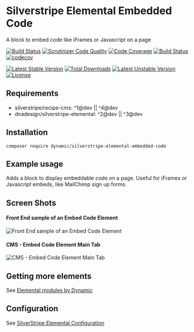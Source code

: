 # Silverstripe Elemental Embedded Code

A block to embed code like iFrames or Javascript on a page

[![Build Status](https://travis-ci.org/dynamic/silverstripe-elemental-embedded-code.svg?branch=master)](https://travis-ci.org/dynamic/silverstripe-elemental-embedded-code)
[![Scrutinizer Code Quality](https://scrutinizer-ci.com/g/dynamic/silverstripe-elemental-embedded-code/badges/quality-score.png?b=master)](https://scrutinizer-ci.com/g/dynamic/silverstripe-elemental-embedded-code/?branch=master)
[![Code Coverage](https://scrutinizer-ci.com/g/dynamic/silverstripe-elemental-embedded-code/badges/coverage.png?b=master)](https://scrutinizer-ci.com/g/dynamic/silverstripe-elemental-embedded-code/?branch=master)
[![Build Status](https://scrutinizer-ci.com/g/dynamic/silverstripe-elemental-embedded-code/badges/build.png?b=master)](https://scrutinizer-ci.com/g/dynamic/silverstripe-elemental-embedded-code/build-status/master)
[![codecov](https://codecov.io/gh/dynamic/silverstripe-elemental-embedded-code/branch/master/graph/badge.svg)](https://codecov.io/gh/dynamic/silverstripe-elemental-embedded-code)

[![Latest Stable Version](https://poser.pugx.org/dynamic/silverstripe-elemental-embedded-code/v/stable)](https://packagist.org/packages/dynamic/silverstripe-elemental-embedded-code)
[![Total Downloads](https://poser.pugx.org/dynamic/silverstripe-elemental-embedded-code/downloads)](https://packagist.org/packages/dynamic/silverstripe-elemental-embedded-code)
[![Latest Unstable Version](https://poser.pugx.org/dynamic/silverstripe-elemental-embedded-code/v/unstable)](https://packagist.org/packages/dynamic/silverstripe-elemental-embedded-code)
[![License](https://poser.pugx.org/dynamic/silverstripe-elemental-embedded-code/license)](https://packagist.org/packages/dynamic/silverstripe-elemental-embedded-code)

## Requirements

* silverstripe/recipe-cms: ^1@dev || ^4@dev
* dnadesign/silverstripe-elemental: ^2@dev || ^3@dev

## Installation

`composer require dynamic/silverstripe-elemental-embedded-code`

## Example usage

Adds a block to display embeddable code on a page. Useful for iFrames or Javascript embeds, like MailChimp sign up forms.

## Screen Shots

#### Front End sample of an Embed Code Element
![Front End sample of an Embed Code Element](./readme-images/embed-block-sample.jpg)

#### CMS - Embed Code Element Main Tab
![CMS - Embed Code Element Main Tab](./readme-images/embed-block-cms.jpg)


## Getting more elements

See [Elemental modules by Dynamic](https://github.com/dynamic/silverstripe-elemental-blocks#getting-more-elements)

## Configuration

See [SilverStripe Elemental Configuration](https://github.com/dnadesign/silverstripe-elemental#configuration)
